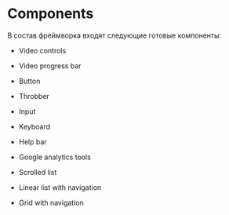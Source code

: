Components
===
В состав фреймворка входят следующие готовые компоненты:

-   Video controls

-   Video progress bar

-   Button

-   Throbber

-   Input

-   Keyboard

-   Help bar

-   Google analytics tools

-   Scrolled list

-   Linear list with navigation

-   Grid with navigation